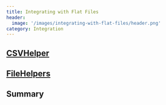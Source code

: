 ```yaml
---
title: Integrating with Flat Files
header:
  image: '/images/integrating-with-flat-files/header.png'
category: Integration
---
```


## [CSVHelper](https://joshclose.github.io/CsvHelper/)

## [FileHelpers](https://www.filehelpers.net/)

## Summary